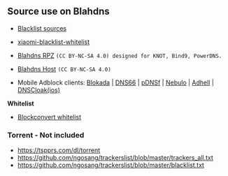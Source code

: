 ## Source use on Blahdns

* [Blacklist sources](https://github.com/ookangzheng/blahdns/raw/master/hosts/source.txt)

* [xiaomi-blacklist-whitelist](https://gist.github.com/232057d3562bffc31daa7739dfdb4469)

* [Blahdns RPZ](https://oooo.b-cdn.net/blahdns/rpz.txt) `(CC BY-NC-SA 4.0) designed for KNOT, Bind9, PowerDNS.`

* [Blahdns Host](https://oooo.b-cdn.net/blahdns/adsblock.txt) `(CC BY-NC-SA 4.0) `


* Mobile Adblock clients: [Blokada](https://github.com/blokadaorg/blokada) | [DNS66](https://github.com/julian-klode/dns66) | [pDNSf](https://zenz-solutions.de/personaldnsfilter) | [Nebulo](https://play.google.com/store/apps/details?id=com.frostnerd.smokescreen&hl=en_US) | [Adhell](https://play.google.com/store/apps/details?id=com.getadhell.androidapp&hl=en_US) | [DNSCloak(ios)](https://apps.apple.com/us/app/dnscloak-secure-dns-client/id1452162351)

**Whitelist**

* [Blockconvert whitelist](https://raw.githubusercontent.com/mkb2091/blockconvert/master/output/whitelist_domains.txt)

### Torrent - Not included
* https://tspprs.com/dl/torrent
* https://github.com/ngosang/trackerslist/blob/master/trackers_all.txt
* https://github.com/ngosang/trackerslist/blob/master/blacklist.txt
